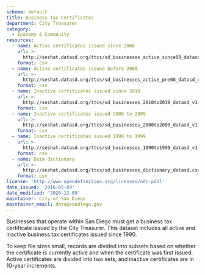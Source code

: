 ```yaml
---
schema: default
title: Business Tax Certificates
department: City Treasurer
category:
  - Economy & Community
resources:
  - name: Active certificates issued since 2008
    url: >-
      http://seshat.datasd.org/ttcs/sd_businesses_active_since08_datasd_v1.csv
    format: csv
  - name: Active certificates issued before 2008
    url: >-
      http://seshat.datasd.org/ttcs/sd_businesses_active_pre08_datasd_v1.csv
    format: csv
  - name: Inactive certificates issued since 2010 
    url: >-
      http://seshat.datasd.org/ttcs/sd_businesses_2010to2019_datasd_v1.csv
    format: csv
  - name: Inactive certificates issued 2000 to 2009 
    url: >-
      http://seshat.datasd.org/ttcs/sd_businesses_2000to2009_datasd_v1.csv
    format: csv
  - name: Inactive certificates issued 1990 to 1999 
    url: >-
      http://seshat.datasd.org/ttcs/sd_businesses_1990to1999_datasd_v1.csv
    format: csv
  - name: Data dictionary
    url: >-
      http://seshat.datasd.org/ttcs/sd_businesses_dictionary_datasd.csv
    format: csv
license: 'http://www.opendefinition.org/licenses/odc-pddl'
date_issued: '2016-05-09'
date_modified: '2020-12-09'
maintainer: City of San Diego
maintainer_email: data@sandiego.gov
---
```

Businesses that operate within San Diego must get a business tax certificate issued by the City Treasurer. This dataset includes all active and inactive business tax certificates issued since 1990.
<!--more-->

To keep file sizes small, records are divided into subsets based on whether the certificate is currently active and when the certificate was first issued. Active certificates are divided into two sets, and inactive certificates are in 10-year increments.